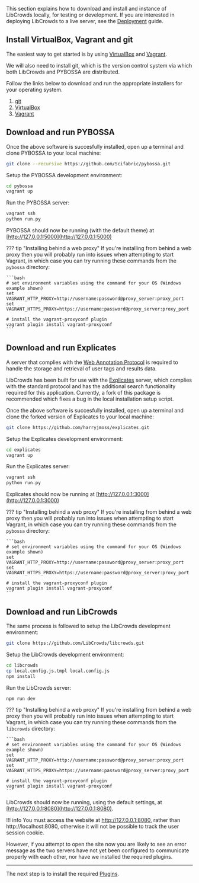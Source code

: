 This section explains how to download and install and instance of
LibCrowds locally, for testing or development. If you are interested in
deploying LibCrowds to a live server, see the
[Deployment](/setup/deployment) guide.

## Install VirtualBox, Vagrant and git

The easiest way to get started is by using
[VirtualBox](https://www.virtualbox.org/) and
[Vagrant](https://www.vagrantup.com/).

We will also need to install git, which is the version control system via which
both LibCrowds and PYBOSSA are distributed.

Follow the links below to download and run the appropriate installers for
your operating system.

1. [git](https://git-scm.com/downloads)
2. [VirtualBox](https://www.virtualbox.org/)
3. [Vagrant](https://www.vagrantup.com/)

## Download and run PYBOSSA

Once the above software is succesfully installed, open up a terminal and clone
PYBOSSA to your local machine:

```bash
git clone --recursive https://github.com/Scifabric/pybossa.git
```

Setup the PYBOSSA development environment:

```bash
cd pybossa
vagrant up
```

Run the PYBOSSA server:

```bash
vagrant ssh
python run.py
```

PYBOSSA should now be running (with the default theme) at
[http://127.0.0.1:5000](http://127.0.0.1:5000)

??? tip "Installing behind a web proxy"
    If you're installing from behind a web proxy then you will probably run
    into issues when attempting to start Vagrant, in which case you can try
    running these commands from the `pybossa` directory:

    ```bash
    # set environment variables using the command for your OS (Windows example shown)
    set VAGRANT_HTTP_PROXY=http://username:password@proxy_server:proxy_port
    set VAGRANT_HTTPS_PROXY=https://username:password@proxy_server:proxy_port

    # install the vagrant-proxyconf plugin
    vagrant plugin install vagrant-proxyconf
    ```

## Download and run Explicates

A server that complies with the
[Web Annotation Protocol](https://www.w3.org/TR/annotation-protocol) is
required to handle the storage and retrieval of user tags and results data.

LibCrowds has been built for use with the
[Explicates](https://github.com/alexandermendes/explicates) server, which
complies with the standard protocol and has the additional search
functionality required for this application. Currently, a fork of this package is recommended which fixes a bug in the local installation setup script.

Once the above software is succesfully installed, open up a terminal and clone
the forked version of Explicates to your local machine:

```bash
git clone https://github.com/harryjmoss/explicates.git
```

Setup the Explicates development environment:

```bash
cd explicates
vagrant up
```

Run the Explicates server:

```bash
vagrant ssh
python run.py
```

Explicates should now be running at
[http://127.0.0.1:3000](http://127.0.0.1:3000)

??? tip "Installing behind a web proxy"
    If you're installing from behind a web proxy then you will probably run
    into issues when attempting to start Vagrant, in which case you can try
    running these commands from the `pybossa` directory:

    ```bash
    # set environment variables using the command for your OS (Windows example shown)
    set VAGRANT_HTTP_PROXY=http://username:password@proxy_server:proxy_port
    set VAGRANT_HTTPS_PROXY=https://username:password@proxy_server:proxy_port

    # install the vagrant-proxyconf plugin
    vagrant plugin install vagrant-proxyconf
    ```

## Download and run LibCrowds

The same process is followed to setup the LibCrowds development environment:

```bash
git clone https://github.com/LibCrowds/libcrowds.git
```

Setup the LibCrowds development environment:

```bash
cd libcrowds
cp local.config.js.tmpl local.config.js
npm install
```

Run the LibCrowds server:

```bash
npm run dev
```

??? tip "Installing behind a web proxy"
    If you're installing from behind a web proxy then you will probably run
    into issues when attempting to start Vagrant, in which case you can try
    running these commands from the `libcrowds` directory:

    ```bash
    # set environment variables using the command for your OS (Windows example shown)
    set VAGRANT_HTTP_PROXY=http://username:password@proxy_server:proxy_port
    set VAGRANT_HTTPS_PROXY=https://username:password@proxy_server:proxy_port

    # install the vagrant-proxyconf plugin
    vagrant plugin install vagrant-proxyconf
    ```

LibCrowds should now be running, using the default settings, at
[http://127.0.0.1:8080](http://127.0.0.1:8080).

!!! info
    You must access the website at http://127.0.0.1:8080, rather than
    http://localhost:8080, otherwise it will not be possible to track the user
    session cookie.

However, if you attempt to open the site now you are likely to see an error
message as the two servers have not yet been configured to communicate properly
with each other, nor have we installed the required plugins.

---

The next step is to install the required [Plugins](/setup/plugins).
